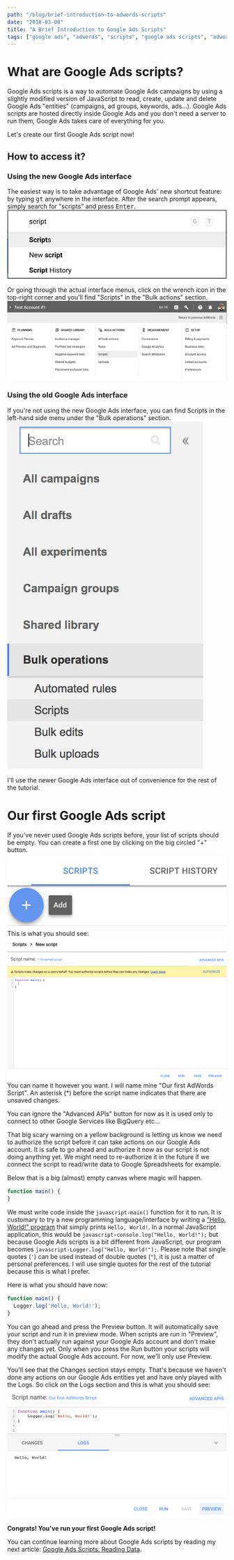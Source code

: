```yaml
---
path: "/blog/brief-introduction-to-adwords-scripts"
date: "2018-03-08"
title: "A Brief Introduction to Google Ads Scripts"
tags: ["google ads", "adwords", "scripts", "google ads scripts", "adwords scripts", "introduction"]
---
```


# What are Google Ads scripts?
Google Ads scripts is a way to automate Google Ads campaigns by using a slightly modified version of JavaScript to read, create, update and delete Google Ads "entities" (campaigns, ad groups, keywords, ads...). Google Ads scripts are hosted directly inside Google Ads and you don't need a server to run them, Google Ads takes care of everything for you.

Let's create our first Google Ads script now!

## How to access it?
### Using the new Google Ads interface
The easiest way is to take advantage of Google Ads' new shortcut feature: by typing <kbd>gt</kbd> anywhere in the interface. After the search prompt appears, simply search for "scripts" and press <kbd>Enter</kbd>.
![Result of gt script](gt_script.png)

Or going through the actual interface menus, click on the wrench icon in the top-right corner and you'll find "Scripts" in the "Bulk actions" section.
![Actual interface](full_interface_scripts.png)

### Using the old Google Ads interface
If you're not using the new Google Ads interface, you can find Scripts in the left-hand side menu under the "Bulk operations" section.
![Old interface](old_interface_scripts.png)

I'll use the newer Google Ads interface out of convenience for the rest of the tutorial.

# Our first Google Ads script
If you've never used Google Ads scripts before, your list of scripts should be empty. You can create a first one by clicking on the big circled "+" button.
![Circled plus button](creating_first_script.png)
This is what you should see:
![Empty AdWords Script](empty_adwords_script.png)
You can name it however you want. I will name mine "Our first AdWords Script". An asterisk (\*) before the script name indicates that there are unsaved changes.

You can ignore the "Advanced APIs" button for now as it is used only to connect to other Google Services like BigQuery etc...

That big scary warning on a yellow background is letting us know we need to authorize the script before it can take actions on our Google Ads account. It is safe to go ahead and authorize it now as our script is not doing anything yet. We might need to re-authorize it in the future if we connect the script to read/write data to Google Spreadsheets for example.

Below that is a big (almost) empty canvas where magic will happen.

```javascript
function main() {
}
```

We must write code inside the `javascript›main()` function for it to run. It is customary to try a new programming language/interface by writing a ["Hello, World!" program](https://en.wikipedia.org/wiki/%22Hello,_World!%22_program) that simply prints `Hello, World!`. In a normal JavaScript application, this would be `javascript›console.log("Hello, World!");` but because Google Ads scripts is a bit different from JavaScript, our program becomes `javascript›Logger.log("Hello, World!");`. Please note that single quotes (`'`)  can be used instead of double quotes (`"`), it is just a matter of personal preferences. I will use single quotes for the rest of the tutorial because this is what I prefer.

Here is what you should have now:
```javascript
function main() {
  Logger.log('Hello, World!');
}
```

You can go ahead and press the Preview button. It will automatically save your script and run it in preview mode. When scripts are run in "Preview", they don't actually run against your Google Ads account and don't make any changes yet. Only when you press the Run button your scripts will modify the actual Google Ads account. For now, we'll only use Preview.

You'll see that the Changes section stays empty. That's because we haven't done any actions on our Google Ads entities yet and have only played with the Logs. So click on the Logs section and this is what you should see:
![Hello world first result](hello_world_first_result.png)

__Congrats! You've run your first Google Ads script!__

You can continue learning more about Google Ads scripts by reading my next article: [Google Ads Scripts: Reading Data](/blog/adwords-scripts-reading-data).

